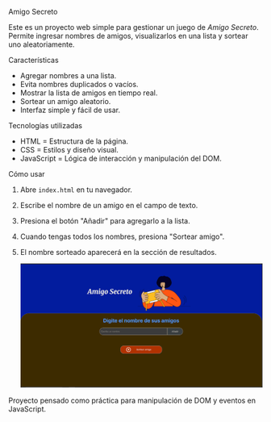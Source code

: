 Amigo Secreto

Este es un proyecto web simple para gestionar un juego de *Amigo Secreto*.  
Permite ingresar nombres de amigos, visualizarlos en una lista y sortear uno aleatoriamente.

Características
- Agregar nombres a una lista.
- Evita nombres duplicados o vacíos.
- Mostrar la lista de amigos en tiempo real.
- Sortear un amigo aleatorio.
- Interfaz simple y fácil de usar.

Tecnologías utilizadas
- HTML = Estructura de la página.
- CSS =  Estilos y diseño visual.
- JavaScript = Lógica de interacción y manipulación del DOM.

Cómo usar
1. Abre `index.html` en tu navegador.
2. Escribe el nombre de un amigo en el campo de texto.
3. Presiona el botón "Añadir" para agregarlo a la lista.
4. Cuando tengas todos los nombres, presiona "Sortear amigo".
5. El nombre sorteado aparecerá en la sección de resultados.

   ![Vista previa del proyecto](assets/amigo-secreto-review.png)

Proyecto pensado como práctica para manipulación de DOM y eventos en JavaScript.
